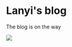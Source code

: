 # Lanyi's blog

The blog is on the way

<img src="https://render.githubusercontent.com/render/math?math=e^{i \pi} = -1">
